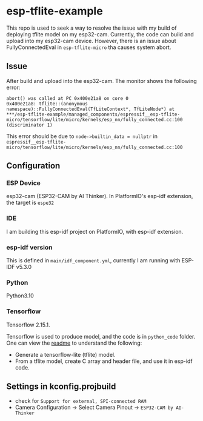 # esp-tflite-example
This repo is used to seek a way to resolve the issue with my build of deploying tflite model on my esp32-cam. 
Currently, the code can build and upload into my esp32-cam device. However, there is an issue about FullyConnectedEval in `esp-tflite-micro` tha causes system abort.

## Issue
After build and upload into the esp32-cam. The monitor shows the following error:
```
abort() was called at PC 0x400e21a8 on core 0
0x400e21a8: tflite::(anonymous namespace)::FullyConnectedEval(TfLiteContext*, TfLiteNode*) at ***/esp-tflite-example/managed_components/espressif__esp-tflite-micro/tensorflow/lite/micro/kernels/esp_nn/fully_connected.cc:100 (discriminator 1)
```
This error should be due to `node->builtin_data = nullptr` in `espressif__esp-tflite-micro/tensorflow/lite/micro/kernels/esp_nn/fully_connected.cc:100`

## Configuration

### ESP Device
esp32-cam (ESP32-CAM by AI Thinker). In PlatformIO's esp-idf extension, the target is `espe32`


### IDE
I am building this esp-idf project on PlatformIO, with esp-idf extension.

### esp-idf version
This is defined in `main/idf_component.yml`, currently I am running with ESP-IDF v5.3.0

### Python
Python3.10

### Tensorflow
Tensorflow 2.15.1.

Tensorflow is used to produce model, and the code is in `python_code` folder. One can view the [readme](python_code/README.md) to understand the following:
  * Generate a tensorflow-lite (tflite) model.
  * From a tflite model, create C array and header file, and use it in esp-idf code.


## Settings in kconfig.projbuild
* check for `Support for external, SPI-connected RAM`
* Camera Configuration -> Select Camera Pinout -> `ESP32-CAM by AI-Thinker`

